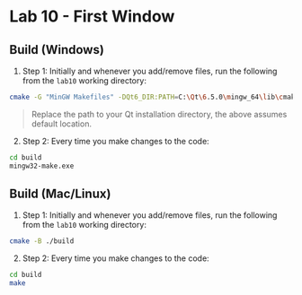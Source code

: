 # Lab 10 - First Window

## Build (Windows)

1. Step 1: Initially and whenever you add/remove files, run the following from the `lab10` working directory:
```sh
cmake -G "MinGW Makefiles" -DQt6_DIR:PATH=C:\Qt\6.5.0\mingw_64\lib\cmake\Qt6 -B .\build\
```
> Replace the path to your Qt installation directory, the above assumes default location.

2. Step 2: Every time you make changes to the code:
```sh
cd build
mingw32-make.exe
```

## Build (Mac/Linux)

1. Step 1: Initially and whenever you add/remove files, run the following from the `lab10` working directory:
```sh
cmake -B ./build
```

2. Step 2: Every time you make changes to the code:
```sh
cd build
make
```